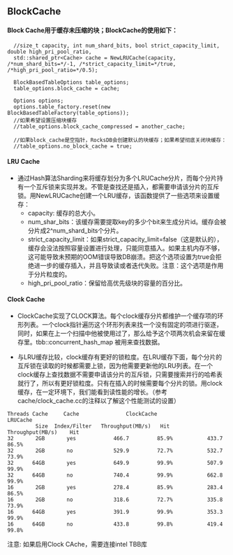 ## BlockCache
#### Block Cache用于缓存未压缩的块；BlockCache的使用如下：
```
  //size_t capacity, int num_shard_bits, bool strict_capacity_limit, double high_pri_pool_ratio,
  std::shared_ptr<Cache> cache = NewLRUCache(capacity, /*num_shard_bits=*/-1, /*strict_capacity_limit=*/true, /*high_pri_pool_ratio=*/0.5);
  
  BlockBasedTableOptions table_options;
  table_options.block_cache = cache;
  
  Options options;
  options.table_factory.reset(new BlockBasedTableFactory(table_options));
  //如果希望设置压缩块缓存
  //table_options.block_cache_compressed = another_cache;

  //如果block_cache是空指针，RocksDB会创建默认的块缓存；如果希望彻底关闭块缓存：
  //table_options.no_block_cache = true;
```
#### LRU Cache
- 通过Hash算法Sharding来将缓存划分为多个LRUCache分片，而每个分片持有一个互斥锁来实现并发。不管是查找还是插入，都需要申请该分片的互斥锁。用NewLRUCache创建一个LRU缓存，该函数提供了一些选项来设置缓存：
  - capacity: 缓存的总大小。
  - num_shar_bits：该缓存需要提取key的多少个bit来生成分片id。缓存会被分片成2^num_shard_bits个分片。
  - strict_capacity_limit：如果strict_capacity_limit=false（这是默认的），缓存会没法按照容量设置进行处理，只能同意插入。如果主机内存不够，这可能导致未预期的OOM错误导致DB崩溃。把这个选项设置为true会拒绝进一步的缓存插入，并且导致读或者迭代失败。注意：这个选项是作用于分片粒度的。
  - high_pri_pool_ratio：保留给高优先级块的容量的百分比。
#### Clock Cache
- ClockCache实现了CLOCK算法。每个clock缓存分片都维护一个缓存项的环形列表。一个clock指针遍历这个环形列表来找一个没有固定的项进行驱逐，同时，如果在上一个扫描中他被使用过了，那么给予这个项两次机会来留在缓存里。tbb::concurrent_hash_map 被用来查找数据。

- 与LRU缓存比较，clock缓存有更好的锁粒度。在LRU缓存下面，每个分片的互斥锁在读取的时候都需要上锁，因为他需要更新他的LRU列表。在一个clock缓存上查找数据不需要申请该分片的互斥锁，只需要搜索并行的哈希表就行了，所以有更好锁粒度。只有在插入的时候需要每个分片的锁。用clock缓存，在一定环境下，我们能看到读性能的增长。（参考cache/clock_cache.cc的注释以了解这个性能测试的设置）
```
Threads Cache     Cache               ClockCache               LRUCache
         Size  Index/Filter   Throughput(MB/s)   Hit       Throughput(MB/s)    Hit
32       2GB       yes            466.7         85.9%           433.7         86.5%
32       2GB       no             529.9         72.7%           532.7         73.9%
32      64GB       yes            649.9         99.9%           507.9         99.9%
32      64GB       no             740.4         99.9%           662.8         99.9%
16       2GB       yes            278.4         85.9%           283.4         86.5%
16       2GB       no             318.6         72.7%           335.8         73.9%
16      64GB       yes            391.9         99.9%           353.3         99.9%
16      64GB       no             433.8         99.8%           419.4         99.8%
```
注意: 如果启用Clock CAche，需要连接intel TBB库
